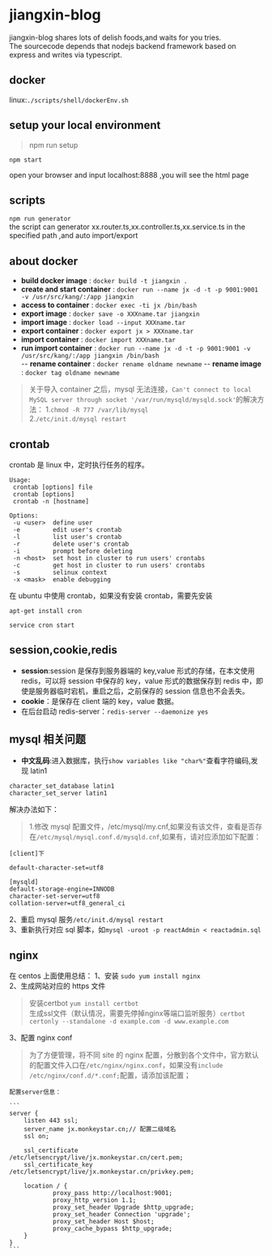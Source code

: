 # jiangxin-blog

jiangxin-blog shares lots of delish foods,and waits for you tries.  
The sourcecode depends that nodejs backend framework based on express and writes via typescript.

## docker

linux:`./scripts/shell/dockerEnv.sh`

## setup your local environment

> npm run setup <br>

    npm start

open your browser and input localhost:8888 ,you will see the html page

## scripts

`npm run generator` <br>
the script can generator xx.router.ts,xx.controller.ts,xx.service.ts in the specified path ,and auto import/export

## about docker

* **build docker image** : `docker build -t jiangxin .`
* **create and start container** : `docker run --name jx -d -t -p 9001:9001 -v /usr/src/kang/:/app jiangxin`
* **access to container** : `docker exec -ti jx /bin/bash`
* **export image** : `docker save -o XXXname.tar jiangxin`
* **import image** : `docker load --input XXXname.tar`
* **export container** : `docker export jx > XXXname.tar`
* **import container** : `docker import XXXname.tar`
* **run import container** : `docker run --name jx -d -t -p 9001:9001 -v /usr/src/kang/:/app jiangxin /bin/bash`  
  -- **rename container** : `docker rename oldname newname`
  -- **rename image** : `docker tag oldname newname`

> 关于导入 container 之后，mysql 无法连接，`Can't connect to local MySQL server through socket '/var/run/mysqld/mysqld.sock'`的解决方法： 1.`chmod -R 777 /var/lib/mysql`  
> 2.`/etc/init.d/mysql restart`

## crontab

crontab 是 linux 中，定时执行任务的程序。

```
Usage:
 crontab [options] file
 crontab [options]
 crontab -n [hostname]

Options:
 -u <user>  define user
 -e         edit user's crontab
 -l         list user's crontab
 -r         delete user's crontab
 -i         prompt before deleting
 -n <host>  set host in cluster to run users' crontabs
 -c         get host in cluster to run users' crontabs
 -s         selinux context
 -x <mask>  enable debugging
```

在 ubuntu 中使用 crontab，如果没有安装 crontab，需要先安装

```
apt-get install cron

service cron start
```

## session,cookie,redis

* **session**:session 是保存到服务器端的 key,value 形式的存储，在本文使用 redis，可以将 session 中保存的 key，value 形式的数据保存到 redis 中，即使是服务器临时宕机，重启之后，之前保存的 session 信息也不会丢失。
* **cookie**：是保存在 client 端的 key，value 数据。
* 在后台启动 redis-server：`redis-server --daemonize yes`

## mysql 相关问题

* **中文乱码**:进入数据库，执行`show variables like "char%"`查看字符编码,发现 latin1

```
character_set_database latin1
character_set_server latin1
```

解决办法如下：

> 1.修改 mysql 配置文件，/etc/mysql/my.cnf,如果没有该文件，查看是否存在`/etc/mysql/mysql.conf.d/mysqld.cnf`,如果有，请对应添加如下配置：

```
[client]下

default-character-set=utf8

[mysqld]
default-storage-engine=INNODB
character-set-server=utf8
collation-server=utf8_general_ci
```

2、重启 mysql 服务`/etc/init.d/mysql restart`  
3、重新执行对应 sql 脚本，如`mysql -uroot -p reactAdmin < reactadmin.sql`

## nginx

在 centos 上面使用总结：
1、安装 `sudo yum install nginx`  
2、生成网站对应的 https 文件  
>   安装certbot `yum install certbot`  
    生成ssl文件（默认情况，需要先停掉nginx等端口监听服务）`certbot certonly --standalone -d example.com -d www.example.com`    

3、配置 nginx conf

> 为了方便管理，将不同 site 的 nginx 配置，分散到各个文件中，官方默认的配置文件入口在`/etc/nginx/nginx.conf`，如果没有`include /etc/nginx/conf.d/*.conf;`配置，请添加该配置；

    配置server信息：  

    ```
    server {
        listen 443 ssl;
        server_name jx.monkeystar.cn;// 配置二级域名
        ssl on;

        ssl_certificate      /etc/letsencrypt/live/jx.monkeystar.cn/cert.pem;
        ssl_certificate_key /etc/letsencrypt/live/jx.monkeystar.cn/privkey.pem;

        location / {
                proxy_pass http://localhost:9001;
                proxy_http_version 1.1;
                proxy_set_header Upgrade $http_upgrade;
                proxy_set_header Connection 'upgrade';
                proxy_set_header Host $host;
                proxy_cache_bypass $http_upgrade;
        }
    }
    ```

